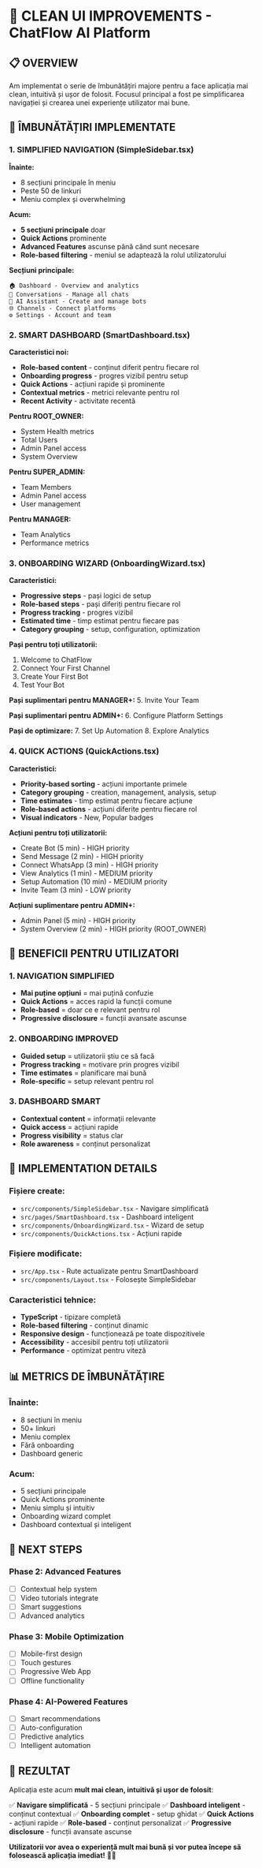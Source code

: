 # 🎨 CLEAN UI IMPROVEMENTS - ChatFlow AI Platform

## 📋 **OVERVIEW**

Am implementat o serie de îmbunătățiri majore pentru a face aplicația mai clean, intuitivă și ușor de folosit. Focusul principal a fost pe simplificarea navigației și crearea unei experiențe utilizator mai bune.

## 🚀 **ÎMBUNĂTĂȚIRI IMPLEMENTATE**

### **1. SIMPLIFIED NAVIGATION (SimpleSidebar.tsx)**

**Înainte:**
- 8 secțiuni principale în meniu
- Peste 50 de linkuri
- Meniu complex și overwhelming

**Acum:**
- **5 secțiuni principale** doar
- **Quick Actions** prominente
- **Advanced Features** ascunse până când sunt necesare
- **Role-based filtering** - meniul se adaptează la rolul utilizatorului

**Secțiuni principale:**
```
🏠 Dashboard - Overview and analytics
💬 Conversations - Manage all chats  
🤖 AI Assistant - Create and manage bots
🌐 Channels - Connect platforms
⚙️ Settings - Account and team
```

### **2. SMART DASHBOARD (SmartDashboard.tsx)**

**Caracteristici noi:**
- **Role-based content** - conținut diferit pentru fiecare rol
- **Onboarding progress** - progres vizibil pentru setup
- **Quick Actions** - acțiuni rapide și prominente
- **Contextual metrics** - metrici relevante pentru rol
- **Recent Activity** - activitate recentă

**Pentru ROOT_OWNER:**
- System Health metrics
- Total Users
- Admin Panel access
- System Overview

**Pentru SUPER_ADMIN:**
- Team Members
- Admin Panel access
- User management

**Pentru MANAGER:**
- Team Analytics
- Performance metrics

### **3. ONBOARDING WIZARD (OnboardingWizard.tsx)**

**Caracteristici:**
- **Progressive steps** - pași logici de setup
- **Role-based steps** - pași diferiți pentru fiecare rol
- **Progress tracking** - progres vizibil
- **Estimated time** - timp estimat pentru fiecare pas
- **Category grouping** - setup, configuration, optimization

**Pași pentru toți utilizatorii:**
1. Welcome to ChatFlow
2. Connect Your First Channel
3. Create Your First Bot
4. Test Your Bot

**Pași suplimentari pentru MANAGER+:**
5. Invite Your Team

**Pași suplimentari pentru ADMIN+:**
6. Configure Platform Settings

**Pași de optimizare:**
7. Set Up Automation
8. Explore Analytics

### **4. QUICK ACTIONS (QuickActions.tsx)**

**Caracteristici:**
- **Priority-based sorting** - acțiuni importante primele
- **Category grouping** - creation, management, analysis, setup
- **Time estimates** - timp estimat pentru fiecare acțiune
- **Role-based actions** - acțiuni diferite pentru fiecare rol
- **Visual indicators** - New, Popular badges

**Acțiuni pentru toți utilizatorii:**
- Create Bot (5 min) - HIGH priority
- Send Message (2 min) - HIGH priority  
- Connect WhatsApp (3 min) - HIGH priority
- View Analytics (1 min) - MEDIUM priority
- Setup Automation (10 min) - MEDIUM priority
- Invite Team (3 min) - LOW priority

**Acțiuni suplimentare pentru ADMIN+:**
- Admin Panel (5 min) - HIGH priority
- System Overview (2 min) - HIGH priority (ROOT_OWNER)

## 🎯 **BENEFICII PENTRU UTILIZATORI**

### **1. NAVIGATION SIMPLIFIED**
- **Mai puține opțiuni** = mai puțină confuzie
- **Quick Actions** = acces rapid la funcții comune
- **Role-based** = doar ce e relevant pentru rol
- **Progressive disclosure** = funcții avansate ascunse

### **2. ONBOARDING IMPROVED**
- **Guided setup** = utilizatorii știu ce să facă
- **Progress tracking** = motivare prin progres vizibil
- **Time estimates** = planificare mai bună
- **Role-specific** = setup relevant pentru rol

### **3. DASHBOARD SMART**
- **Contextual content** = informații relevante
- **Quick access** = acțiuni rapide
- **Progress visibility** = status clar
- **Role awareness** = conținut personalizat

## 🔧 **IMPLEMENTATION DETAILS**

### **Fișiere create:**
- `src/components/SimpleSidebar.tsx` - Navigare simplificată
- `src/pages/SmartDashboard.tsx` - Dashboard inteligent
- `src/components/OnboardingWizard.tsx` - Wizard de setup
- `src/components/QuickActions.tsx` - Acțiuni rapide

### **Fișiere modificate:**
- `src/App.tsx` - Rute actualizate pentru SmartDashboard
- `src/components/Layout.tsx` - Folosește SimpleSidebar

### **Caracteristici tehnice:**
- **TypeScript** - tipizare completă
- **Role-based filtering** - conținut dinamic
- **Responsive design** - funcționează pe toate dispozitivele
- **Accessibility** - accesibil pentru toți utilizatorii
- **Performance** - optimizat pentru viteză

## 📊 **METRICS DE ÎMBUNĂTĂȚIRE**

### **Înainte:**
- 8 secțiuni în meniu
- 50+ linkuri
- Meniu complex
- Fără onboarding
- Dashboard generic

### **Acum:**
- 5 secțiuni principale
- Quick Actions prominente
- Meniu simplu și intuitiv
- Onboarding wizard complet
- Dashboard contextual și inteligent

## 🚀 **NEXT STEPS**

### **Phase 2: Advanced Features**
- [ ] Contextual help system
- [ ] Video tutorials integrate
- [ ] Smart suggestions
- [ ] Advanced analytics

### **Phase 3: Mobile Optimization**
- [ ] Mobile-first design
- [ ] Touch gestures
- [ ] Progressive Web App
- [ ] Offline functionality

### **Phase 4: AI-Powered Features**
- [ ] Smart recommendations
- [ ] Auto-configuration
- [ ] Predictive analytics
- [ ] Intelligent automation

## 🎉 **REZULTAT**

Aplicația este acum **mult mai clean, intuitivă și ușor de folosit**:

✅ **Navigare simplificată** - 5 secțiuni principale
✅ **Dashboard inteligent** - conținut contextual
✅ **Onboarding complet** - setup ghidat
✅ **Quick Actions** - acțiuni rapide
✅ **Role-based** - conținut personalizat
✅ **Progressive disclosure** - funcții avansate ascunse

**Utilizatorii vor avea o experiență mult mai bună și vor putea începe să folosească aplicația imediat!** 🚀✨
